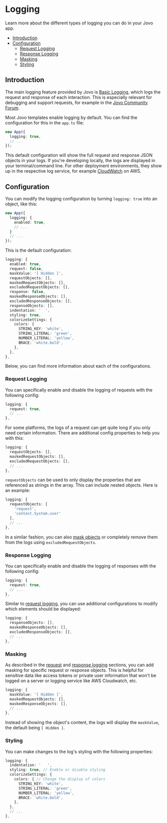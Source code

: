 # Logging

Learn more about the different types of logging you can do in your Jovo app.

- [Introduction](#introduction)
- [Configuration](#configuration)
  - [Request Logging](#request-logging)
  - [Response Logging](#response-logging)
  - [Masking](#masking)
  - [Styling](#styling)

## Introduction

The main logging feature provided by Jovo is [Basic Logging](#basic-logging), which logs the request and response of each interaction. This is especially relevant for debugging and support requests, for example in the [Jovo Community Forum](https://community.jovo.tech/).

Most Jovo templates enable logging by default. You can find the configuration for this in the `app.ts` file:

```typescript
new App({
  logging: true,
  // ...
});
```

This default configuration will show the full request and response JSON objects in your logs. If you're developing locally, the logs are displayed in your terminal/command line. For other deployment environments, they show up in the respective log service, for example [CloudWatch](https://docs.aws.amazon.com/AmazonCloudWatch/latest/logs/WhatIsCloudWatchLogs.html) on AWS.


## Configuration

You can modify the logging configuration by turning `logging: true` into an object, like this:

```typescript
new App({
  logging: {
    enabled: true,
    // ...
  }
  // ...
});
```

This is the default configuration:

```typescript
logging: {
  enabled: true,
  request: false,
  maskValue: '[ Hidden ]',
  requestObjects: [],
  maskedRequestObjects: [],
  excludedRequestObjects: [],
  response: false,
  maskedResponseObjects: [],
  excludedResponseObjects: [],
  responseObjects: [], 
  indentation: '  ',
  styling: true,
  colorizeSettings: {
    colors: {
      STRING_KEY: 'white',
      STRING_LITERAL: 'green',
      NUMBER_LITERAL: 'yellow',
      BRACE: 'white.bold',
    },
  },
},
```

Below, you can find more information about each of the configurations.


### Request Logging

You can specifically enable and disable the logging of requests with the following config:

```typescript
logging: {
  request: true,
  // ...
},
```

For some platforms, the logs of a request can get quite long if you only need certain information. There are additional config properties to help you with this:

```typescript
logging: {
  requestObjects: [],
  maskedRequestObjects: [],
  excludedRequestObjects: [],
  // ...
},
```

`requestObjects` can be used to only display the properties that are referenced as strings in the array. This can include nested objects. Here is an example:

```typescript
logging: {
  requestObjects: [
    'request',
    'context.System.user'
  ],
  // ...
},
```

In a similar fashion, you can also [mask objects](#masking) or completely remove them from the logs using `excludedRequestObjects`.


### Response Logging

You can specifically enable and disable the logging of responses with the following config:

```typescript
logging: {
  request: true,
  // ...
},
```

Similar to [request logging](#request-logging), you can use additional configurations to modify which elements should be displayed:

```typescript
logging: {
  responseObjects: [],
  maskedResponseObjects: [],
  excludedResponseObjects: [],
  // ...
},
```

### Masking

As described in the [request](#request-logging) and [response logging](#response-logging) sections, you can add masking for specific request or response objects. This is helpful for sensitive data like access tokens or private user information that won't be logged on a server or logging service like AWS Cloudwatch, etc.

```typescript
logging: {
  maskValue: '[ Hidden ]',
  maskedRequestObjects: [],
  maskedResponseObjects: [],
  // ...
},
```

Instead of showing the object's content, the logs will display the `maskValue`, the default being `[ Hidden ]`.

### Styling

You can make changes to the log's styling with the following properties:

```typescript
logging: {
  indentation: '   ',
  styling: true, // Enable or disable styling
  colorizeSettings: {
    colors: { // Change the display of colors
      STRING_KEY: 'white',
      STRING_LITERAL: 'green',
      NUMBER_LITERAL: 'yellow',
      BRACE: 'white.bold',
    },
  },
  // ...
},
```